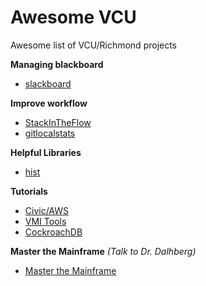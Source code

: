# Awesome VCU
Awesome list of VCU/Richmond projects

**Managing blackboard**
* [slackboard](https://gitlab.com/MicahParks/slackboard)

**Improve workflow**
* [StackInTheFlow](https://github.com/vcu-swim-lab/stack-intheflow)
* [gitlocalstats](https://github.com/jonaylor89/gitlocalstats)

**Helpful Libraries**
* [hist](https://github.com/JustinMMiller/CUtils)

**Tutorials**
* [Civic/AWS](https://github.com/tylerjohnhaden/ServerlessWithCivicIdentity)
* [VMI Tools](https://gitlab.com/iahmed4/vmi-tools-for-cybersecurity-education)
* [CockroachDB](https://docs.google.com/presentation/d/1jcO2CnWoVUrQI7pIWRYGY9cjJvkG4YHFRw3kKMknA8Y/edit#slide=id.g32c09b91ff_0_39)

**Master the Mainframe**
*(Talk to Dr. Dalhberg)*
* [Master the Mainframe](https://www.ibm.com/it-infrastructure/z/education/master-the-mainframe)
